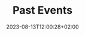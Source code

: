 ---
title: "Past Events"
date: 2023-08-13T12:00:28+02:00
url: /events/past
draft: false
layout: past-events
---